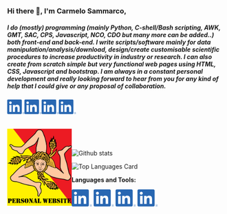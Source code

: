 ### Hi there 👋, I'm Carmelo Sammarco,

##### I do (mostly) programming (mainly Python, C-shell/Bash scripting, AWK, GMT, SAC, CPS, Javascript, NCO, CDO but many more can be added..) both front-end and back-end. I write scripts/software mainly for data manipulation/analysis/download, design/create customisable scientific procedures to  increase productivity in industry or research. I can also create from scratch simple but very functional web pages using HTML, CSS, Javascript and bootstrap. I am always in a constant personal development and really looking forward to hear from you for any kind of help that I could give or any proposal of collaboration.

<a href="https://www.linkedin.com/public-profile/settings?trk=d_flagship3_profile_self_view_public_profile">
  <img align="left" alt="Carmelo Sammarco | Linked-in" width="40px" src="https://github.com/carmelosammarco/carmelosammarco/blob/master/Assets/linkedin.png"/>
</a>

<a href="https://www.linkedin.com/public-profile/settings?trk=d_flagship3_profile_self_view_public_profile">
  <img align="left" alt="Carmelo Sammarco | Linked-in" width="40px" src="https://github.com/carmelosammarco/carmelosammarco/blob/master/Assets/linkedin.png"/>
</a>

<a href="https://www.linkedin.com/public-profile/settings?trk=d_flagship3_profile_self_view_public_profile">
  <img align="left" alt="Carmelo Sammarco | Linked-in" width="40px" src="https://github.com/carmelosammarco/carmelosammarco/blob/master/Assets/linkedin.png"/>
</a>

<a href="https://www.linkedin.com/public-profile/settings?trk=d_flagship3_profile_self_view_public_profile">
  <img align="left" alt="Carmelo Sammarco | Linked-in" width="40px" src="https://github.com/carmelosammarco/carmelosammarco/blob/master/Assets/linkedin.png"/>
</a>

<br />
<br />
<br />
<br />

<a href="https://carmelosammarco.com">
  <img align="left" alt="Carmelo Sammarco | Sicilian4ever" width="150px" src="https://github.com/carmelosammarco/carmelosammarco/blob/master/Assets/website.png"/>
</a>

<br />
<br />


![Github stats](https://github-readme-stats.vercel.app/api?username=carmelosammarco&theme=default&show_icons=true&count_private=true)

![Top Languages Card](https://github-readme-stats.vercel.app/api/top-langs/?username=carmelosammarco)



**Languages and Tools:**  

<code><img height="40" src="https://github.com/carmelosammarco/carmelosammarco/blob/master/Assets/linkedin.png"></code>
<code><img height="40" src="https://github.com/carmelosammarco/carmelosammarco/blob/master/Assets/linkedin.png"></code>
<code><img height="40" src="https://github.com/carmelosammarco/carmelosammarco/blob/master/Assets/linkedin.png"></code>
<code><img height="40" src="https://github.com/carmelosammarco/carmelosammarco/blob/master/Assets/linkedin.png"></code>
